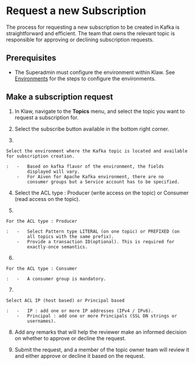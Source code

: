 # Request a new Subscription

The process for requesting a new subscription to be created in Kafka is
straightforward and efficient. The team that owns the relevant topic is
responsible for approving or declining subscription requests.

## Prerequisites

-   The Superadmin must configure the environment within Klaw. See
    [Environments](../../Concepts/clusters-environments) for the steps to configure the environments.

## Make a subscription request

1.  In Klaw, navigate to the **Topics** menu, and select the topic you
    want to request a subscription for.

2.  Select the subscribe button available in the bottom right corner.

3.  

    Select the environment where the Kafka topic is located and available for subscription creation.

    :   -   Based on kafka flavor of the environment, the fields
            displayed will vary.
        -   For Aiven for Apache Kafka environment, there are no
            consumer groups but a Service account has to be specified.

4.  Select the ACL type : Producer (write access on the topic) or
    Consumer (read access on the topic).

5.  

    For the ACL type : Producer

    :   -   Select Pattern type LITERAL (on one topic) or PREFIXED (on
            all topics with the same prefix).
        -   Provide a transaction ID(optional). This is required for
            exactly-once semantics.

6.  

    For the ACL type : Consumer

    :   -   A consumer group is mandatory.

7.  

    Select ACL IP (host based) or Principal based

    :   -   IP : add one or more IP addresses (IPv4 / IPv6).
        -   Principal : add one or more Principals (SSL DN strings or
            usernames).

8.  Add any remarks that will help the reviewer make an informed
    decision on whether to approve or decline the request.

9.  Submit the request, and a member of the topic owner team will review
    it and either approve or decline it based on the request.
